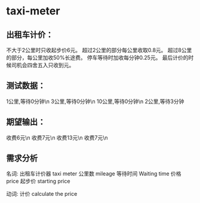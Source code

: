 # taxi-meter

## 出租车计价：

不大于2公里时只收起步价6元。
超过2公里的部分每公里收取0.8元。
超过8公里的部分，每公里加收50%长途费。
停车等待时加收每分钟0.25元。
最后计价的时候司机会四舍五入只收到元。


## 测试数据：
1公里,等待0分钟\n
3公里,等待0分钟\n
10公里,等待0分钟\n
2公里,等待3分钟

## 期望输出：
收费6元\n
收费7元\n
收费13元\n
收费7元\n


## 需求分析

名词:
出租车计价器  taxi meter
公里数 mileage
等待时间 Waiting time
价格 price
起步价 starting price

动词:
计价  calculate the price
